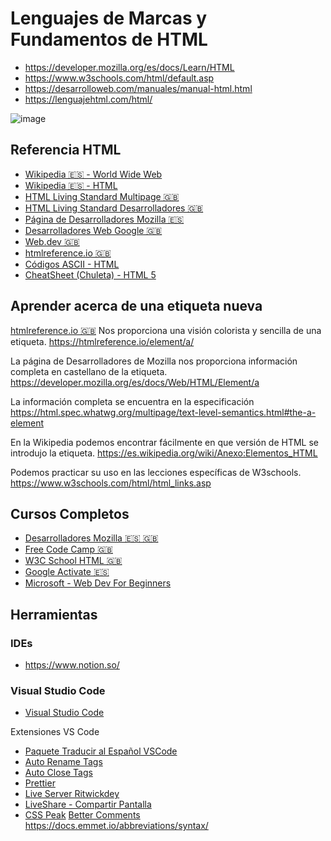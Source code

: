 # Lenguajes de Marcas y Fundamentos de HTML

- https://developer.mozilla.org/es/docs/Learn/HTML
- https://www.w3schools.com/html/default.asp
- https://desarrolloweb.com/manuales/manual-html.html
- https://lenguajehtml.com/html/

![image](https://github.com/bjlanza/curso_imfe_php_mysql/assets/4384524/c1b5f7f7-46b5-4535-a921-af509f9935da)

## Referencia HTML
- [Wikipedia 🇪🇸 - World Wide Web](https://es.wikipedia.org/wiki/World_Wide_Web)
- [Wikipedia 🇪🇸 - HTML](https://es.wikipedia.org/wiki/HTML)
- [HTML Living Standard Multipage 🇬🇧](https://html.spec.whatwg.org/multipage/)
- [HTML Living Standard Desarrolladores 🇬🇧](https://html.spec.whatwg.org/dev/)
- [Página de Desarrolladores Mozilla 🇪🇸](https://developer.mozilla.org/es/docs/Web/HTML)
- [Desarrolladores Web Google 🇬🇧](https://developers.google.com/web)
- [Web.dev 🇬🇧](https://web.dev/)
- [htmlreference.io 🇬🇧](https://htmlreference.io/) 
- [Códigos ASCII - HTML](https://ascii.cl/es/codigos-html.htm)
- [CheatSheet (Chuleta) - HTML 5](https://i.emezeta.com/weblog/html5-cheatsheet/html5-cheatsheet-emezeta.pdf)


## Aprender acerca de una etiqueta nueva
[htmlreference.io 🇬🇧](https://htmlreference.io/) Nos proporciona una visión colorista y sencilla de una etiqueta.
https://htmlreference.io/element/a/

La página de Desarrolladores de Mozilla nos proporciona información completa en castellano de la etiqueta.
https://developer.mozilla.org/es/docs/Web/HTML/Element/a

La información completa se encuentra en la especificación
https://html.spec.whatwg.org/multipage/text-level-semantics.html#the-a-element

En la Wikipedia podemos encontrar fácilmente en que versión de HTML se introdujo la etiqueta.
https://es.wikipedia.org/wiki/Anexo:Elementos_HTML

Podemos practicar su uso en las lecciones específicas de W3schools.
https://www.w3schools.com/html/html_links.asp


## Cursos Completos
- [Desarrolladores Mozilla 🇪🇸 🇬🇧](https://developer.mozilla.org/es/docs/Learn)
- [Free Code Camp 🇬🇧](https://www.freecodecamp.org/learn/responsive-web-design/#basic-html-and-html5)
- [W3C School HTML 🇬🇧](https://www.w3schools.com/html/html_basic.asp)
- [Google Activate 🇪🇸](https://learndigital.withgoogle.com/activate/courses)
- [Microsoft - Web Dev For Beginners](https://github.com/microsoft/Web-Dev-For-Beginners)

## Herramientas 

### IDEs

- https://www.notion.so/

### Visual Studio Code
- [Visual Studio Code](https://code.visualstudio.com/)

Extensiones VS Code
- [Paquete Traducir al Español VSCode](https://marketplace.visualstudio.com/items?itemName=MS-CEINTL.vscode-language-pack-es)
- [Auto Rename Tags](https://marketplace.visualstudio.com/items?itemName=formulahendry.auto-rename-tag)
- [Auto Close Tags](https://marketplace.visualstudio.com/items?itemName=formulahendry.auto-close-tag)
- [Prettier](https://marketplace.visualstudio.com/items?itemName=esbenp.prettier-vscode)
- [Live Server Ritwickdey](https://marketplace.visualstudio.com/items?itemName=ritwickdey.LiveServer)
- [LiveShare - Compartir Pantalla](https://marketplace.visualstudio.com/items?itemName=MS-vsliveshare.vsliveshare)
- [CSS Peak](https://marketplace.visualstudio.com/items?itemName=pranaygp.vscode-css-peek) [Better Comments](https://marketplace.visualstudio.com/items?itemName=aaron-bond.better-comments) https://docs.emmet.io/abbreviations/syntax/